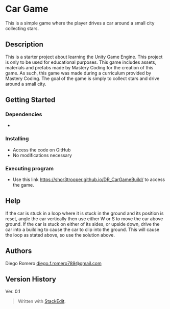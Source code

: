 # Car Game

This is a simple game where the player drives a car around a small city collecting stars. 

## Description

This is a starter project about learning the Unity Game Engine. This project is only to be used for educational purposes. This game includes assets, materials and prefabs made by Mastery Coding for the creation of this game. As such, this game was made during a curriculum provided by Mastery Coding. The goal of the game is simply to collect stars and drive around a small city. 

## Getting Started

### Dependencies

* 

### Installing

* Access the code on GitHub
* No modifications necessary

### Executing program

* Use this link https://shor3trooper.github.io/DR_CarGameBuild/ to access the game. 

## Help

If the car is stuck in a loop where it is stuck in the ground and its position is reset,
angle the car vertically then use either W or S to move the car above ground. 
If the car is stuck on either of its sides, or upside down, drive the car into a building to cause the car to clip into the ground. This will cause the loop as stated above, so use the solution above. 

## Authors

Diego Romero
diego.f.romero789@gmail.com


## Version History

Ver. 0.1
> Written with [StackEdit](https://stackedit.io/).
